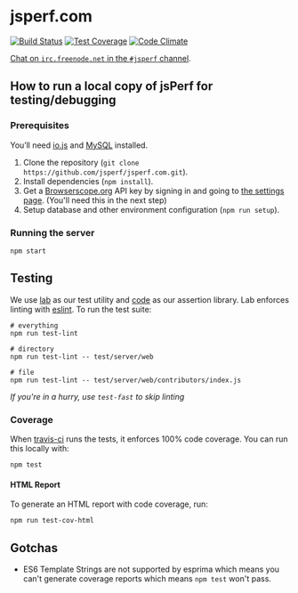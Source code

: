 # jsperf.com

[![Build Status](https://travis-ci.org/jsperf/jsperf.com.svg?branch=master)](https://travis-ci.org/jsperf/jsperf.com) [![Test Coverage](https://codeclimate.com/github/jsperf/jsperf.com/badges/coverage.svg)](https://codeclimate.com/github/jsperf/jsperf.com) [![Code Climate](https://codeclimate.com/github/jsperf/jsperf.com/badges/gpa.svg)](https://codeclimate.com/github/jsperf/jsperf.com)

[Chat on `irc.freenode.net` in the `#jsperf` channel](https://webchat.freenode.net/?channels=jsperf).

## How to run a local copy of jsPerf for testing/debugging

### Prerequisites

You’ll need [io.js](https://iojs.org/en/index.html) and [MySQL](https://www.mysql.com/downloads/) installed.

1. Clone the repository (`git clone https://github.com/jsperf/jsperf.com.git`).
2. Install dependencies (`npm install`).
3. Get a [Browserscope.org](http://www.browserscope.org/) API key by signing in and going to [the settings page](http://www.browserscope.org/user/settings). (You'll need this in the next step)
3. Setup database and other environment configuration (`npm run setup`).

### Running the server

```
npm start
```

## Testing

We use [lab](https://github.com/hapijs/lab) as our test utility and [code](https://github.com/hapijs/code) as our assertion library. Lab enforces linting with [eslint](http://eslint.org/). To run the test suite:

```
# everything
npm run test-lint

# directory
npm run test-lint -- test/server/web

# file
npm run test-lint -- test/server/web/contributors/index.js
```

_If you're in a hurry, use `test-fast` to skip linting_

### Coverage

When [travis-ci](https://travis-ci.org/) runs the tests, it enforces 100% code coverage. You can run this locally with:

```
npm test
```

#### HTML Report

To generate an HTML report with code coverage, run:

```
npm run test-cov-html
```

## Gotchas

- ES6 Template Strings are not supported by esprima which means you can't generate coverage reports which means `npm test` won't pass.
